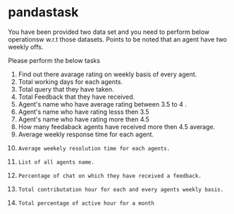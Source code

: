 # pandastask

You have been provided two data set and you need to perform below operationsw w.r.t those datasets. 
Points to be noted that an agent have two weekly offs.

Please perform the below tasks

1.	Find out there avarage rating on weekly basis of every agent.
2.	Total working days for each agents. 
3. 	Total query that they have taken.
4. 	Total Feedback that they have received.
5. 	Agent's name who have average rating between 3.5 to 4 .
6. 	Agent's name who have rating lesss then 3.5 
7.	Agent's name who have rating more then 4.5 
8. 	How many feedaback agents have received more then 4.5 average.
9. 	Average weekly response time for each agent.
10. 	Average weekely resolution time for each agents.
11. 	List of all agents name.
12. 	Percentage of chat on which they have received a feedback.
13. 	Total contributation hour for each and every agents weekly basis.
14. 	Total percentage of active hour for a month
